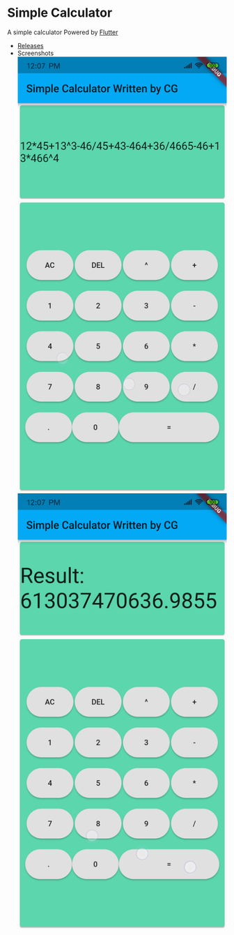 # Simple Calculator

A simple calculator Powered by [Flutter](https://flutter.io/)
- [Releases](https://github.com/CGQAQ/flutter_simple_calculator/releases)
- Screenshots
  ![](./readme_assets/input.png) ![](./readme_assets/result.png)
  